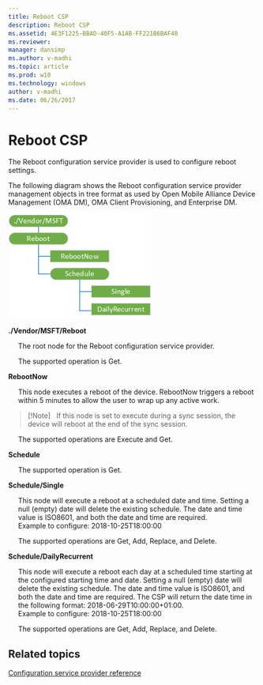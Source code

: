 ```yaml
---
title: Reboot CSP
description: Reboot CSP
ms.assetid: 4E3F1225-BBAD-40F5-A1AB-FF221B6BAF48
ms.reviewer: 
manager: dansimp
ms.author: v-madhi
ms.topic: article
ms.prod: w10
ms.technology: windows
author: v-madhi
ms.date: 06/26/2017
---
```


# Reboot CSP


The Reboot configuration service provider is used to configure reboot settings.

The following diagram shows the Reboot configuration service provider management objects in tree format as used by Open Mobile Alliance Device Management (OMA DM), OMA Client Provisioning, and Enterprise DM.

![reboot](images/reboot-csp.png)

<a href="" id="--vendor-msft-reboot"></a>**./Vendor/MSFT/Reboot**  
<p style="margin-left: 20px">The root node for the Reboot configuration service provider.</p>

<p style="margin-left: 20px">The supported operation is Get.</p>

<a href="" id="rebootnow"></a>**RebootNow**  
<p style="margin-left: 20px">This node executes a reboot of the device. RebootNow triggers a reboot within 5 minutes to allow the user to wrap up any active work.</p>

> [!Note]  
> If this node is set to execute during a sync session, the device will reboot at the end of the sync session.

<p style="margin-left: 20px">The supported operations are Execute and Get.</p>

<a href="" id="schedule"></a>**Schedule**  
<p style="margin-left: 20px">The supported operation is Get.</p>

<a href="" id="schedule-single"></a>**Schedule/Single**  
<p style="margin-left: 20px">This node will execute a reboot at a scheduled date and time. Setting a null (empty) date will delete the existing schedule. The date and time value is ISO8601, and both the date and time are required.  </br>
Example to configure: 2018-10-25T18:00:00</p>

<p style="margin-left: 20px">The supported operations are Get, Add, Replace, and Delete.</p>

<a href="" id="schedule-dailyrecurrent"></a>**Schedule/DailyRecurrent**  
<p style="margin-left: 20px">This node will execute a reboot each day at a scheduled time starting at the configured starting time and date. Setting a null (empty) date will delete the existing schedule. The date and time value is ISO8601, and both the date and time are required. The CSP will return the date time in the following format: 2018-06-29T10:00:00+01:00.  </br>
Example to configure: 2018-10-25T18:00:00</p>

<p style="margin-left: 20px">The supported operations are Get, Add, Replace, and Delete.</p>

## Related topics


[Configuration service provider reference](configuration-service-provider-reference.md)

 

 






